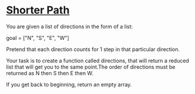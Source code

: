 # [Shorter Path](https://www.codewars.com/kata/shorter-path "https://www.codewars.com/kata/56a14f18005af7002f00003f")

You are given a list of directions in the form of a list:

goal = ["N", "S", "E", "W"]

Pretend that each direction counts for 1 step in that particular direction.

Your task is to create a function called directions, that will return a reduced list that will get you to the same point.The order of directions must be returned as N then S then E then W.

If you get back to beginning, return an empty array.

